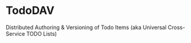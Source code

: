 # TodoDAV
Distributed Authoring &amp; Versioning of Todo Items (aka Universal Cross-Service TODO Lists)
